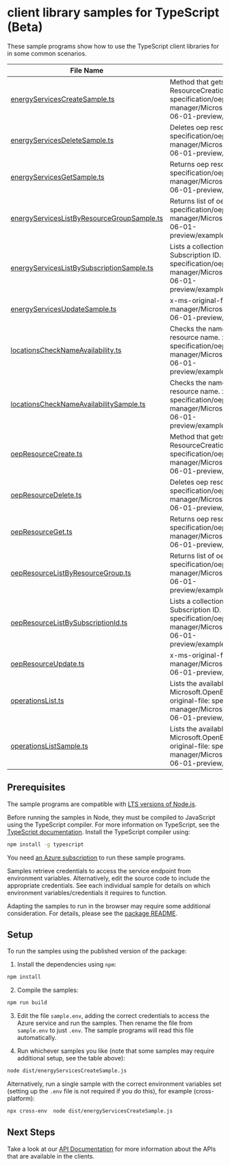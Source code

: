# client library samples for TypeScript (Beta)

These sample programs show how to use the TypeScript client libraries for in some common scenarios.

| **File Name**                                                                         | **Description**                                                                                                                                                                                                                          |
| ------------------------------------------------------------------------------------- | ---------------------------------------------------------------------------------------------------------------------------------------------------------------------------------------------------------------------------------------- |
| [energyServicesCreateSample.ts][energyservicescreatesample]                           | Method that gets called if subscribed for ResourceCreationBegin trigger. x-ms-original-file: specification/oep/resource-manager/Microsoft.OpenEnergyPlatform/preview/2021-06-01-preview/examples/OepResource_Create.json                 |
| [energyServicesDeleteSample.ts][energyservicesdeletesample]                           | Deletes oep resource x-ms-original-file: specification/oep/resource-manager/Microsoft.OpenEnergyPlatform/preview/2021-06-01-preview/examples/OepResource_Delete.json                                                                     |
| [energyServicesGetSample.ts][energyservicesgetsample]                                 | Returns oep resource for a given name. x-ms-original-file: specification/oep/resource-manager/Microsoft.OpenEnergyPlatform/preview/2021-06-01-preview/examples/OepResource_Get.json                                                      |
| [energyServicesListByResourceGroupSample.ts][energyserviceslistbyresourcegroupsample] | Returns list of oep resources.. x-ms-original-file: specification/oep/resource-manager/Microsoft.OpenEnergyPlatform/preview/2021-06-01-preview/examples/OepResource_ListByResourceGroup.json                                             |
| [energyServicesListBySubscriptionSample.ts][energyserviceslistbysubscriptionsample]   | Lists a collection of oep resources under the given Azure Subscription ID. x-ms-original-file: specification/oep/resource-manager/Microsoft.OpenEnergyPlatform/preview/2021-06-01-preview/examples/OepResource_ListBySubscriptionId.json |
| [energyServicesUpdateSample.ts][energyservicesupdatesample]                           | x-ms-original-file: specification/oep/resource-manager/Microsoft.OpenEnergyPlatform/preview/2021-06-01-preview/examples/OepResource_Update.json                                                                                          |
| [locationsCheckNameAvailability.ts][locationschecknameavailability]                   | Checks the name availability of the resource with requested resource name. x-ms-original-file: specification/oep/resource-manager/Microsoft.OpenEnergyPlatform/preview/2021-06-01-preview/examples/Locations_CheckNameAvailability.json  |
| [locationsCheckNameAvailabilitySample.ts][locationschecknameavailabilitysample]       | Checks the name availability of the resource with requested resource name. x-ms-original-file: specification/oep/resource-manager/Microsoft.OpenEnergyPlatform/preview/2021-06-01-preview/examples/Locations_CheckNameAvailability.json  |
| [oepResourceCreate.ts][oepresourcecreate]                                             | Method that gets called if subscribed for ResourceCreationBegin trigger. x-ms-original-file: specification/oep/resource-manager/Microsoft.OpenEnergyPlatform/preview/2021-06-01-preview/examples/OepResource_Create.json                 |
| [oepResourceDelete.ts][oepresourcedelete]                                             | Deletes oep resource x-ms-original-file: specification/oep/resource-manager/Microsoft.OpenEnergyPlatform/preview/2021-06-01-preview/examples/OepResource_Delete.json                                                                     |
| [oepResourceGet.ts][oepresourceget]                                                   | Returns oep resource for a given name. x-ms-original-file: specification/oep/resource-manager/Microsoft.OpenEnergyPlatform/preview/2021-06-01-preview/examples/OepResource_Get.json                                                      |
| [oepResourceListByResourceGroup.ts][oepresourcelistbyresourcegroup]                   | Returns list of oep resources.. x-ms-original-file: specification/oep/resource-manager/Microsoft.OpenEnergyPlatform/preview/2021-06-01-preview/examples/OepResource_ListByResourceGroup.json                                             |
| [oepResourceListBySubscriptionId.ts][oepresourcelistbysubscriptionid]                 | Lists a collection of oep resources under the given Azure Subscription ID. x-ms-original-file: specification/oep/resource-manager/Microsoft.OpenEnergyPlatform/preview/2021-06-01-preview/examples/OepResource_ListBySubscriptionId.json |
| [oepResourceUpdate.ts][oepresourceupdate]                                             | x-ms-original-file: specification/oep/resource-manager/Microsoft.OpenEnergyPlatform/preview/2021-06-01-preview/examples/OepResource_Update.json                                                                                          |
| [operationsList.ts][operationslist]                                                   | Lists the available operations of Microsoft.OpenEnergyPlatform resource provider. x-ms-original-file: specification/oep/resource-manager/Microsoft.OpenEnergyPlatform/preview/2021-06-01-preview/examples/Operations_List.json           |
| [operationsListSample.ts][operationslistsample]                                       | Lists the available operations of Microsoft.OpenEnergyPlatform resource provider. x-ms-original-file: specification/oep/resource-manager/Microsoft.OpenEnergyPlatform/preview/2021-06-01-preview/examples/Operations_List.json           |

## Prerequisites

The sample programs are compatible with [LTS versions of Node.js](https://github.com/nodejs/release#release-schedule).

Before running the samples in Node, they must be compiled to JavaScript using the TypeScript compiler. For more information on TypeScript, see the [TypeScript documentation][typescript]. Install the TypeScript compiler using:

```bash
npm install -g typescript
```

You need [an Azure subscription][freesub] to run these sample programs.

Samples retrieve credentials to access the service endpoint from environment variables. Alternatively, edit the source code to include the appropriate credentials. See each individual sample for details on which environment variables/credentials it requires to function.

Adapting the samples to run in the browser may require some additional consideration. For details, please see the [package README][package].

## Setup

To run the samples using the published version of the package:

1. Install the dependencies using `npm`:

```bash
npm install
```

2. Compile the samples:

```bash
npm run build
```

3. Edit the file `sample.env`, adding the correct credentials to access the Azure service and run the samples. Then rename the file from `sample.env` to just `.env`. The sample programs will read this file automatically.

4. Run whichever samples you like (note that some samples may require additional setup, see the table above):

```bash
node dist/energyServicesCreateSample.js
```

Alternatively, run a single sample with the correct environment variables set (setting up the `.env` file is not required if you do this), for example (cross-platform):

```bash
npx cross-env  node dist/energyServicesCreateSample.js
```

## Next Steps

Take a look at our [API Documentation][apiref] for more information about the APIs that are available in the clients.

[energyservicescreatesample]: https://github.com/Azure/azure-sdk-for-js/blob/main/sdk/oep/arm-oep/samples/v1-beta/typescript/src/energyServicesCreateSample.ts
[energyservicesdeletesample]: https://github.com/Azure/azure-sdk-for-js/blob/main/sdk/oep/arm-oep/samples/v1-beta/typescript/src/energyServicesDeleteSample.ts
[energyservicesgetsample]: https://github.com/Azure/azure-sdk-for-js/blob/main/sdk/oep/arm-oep/samples/v1-beta/typescript/src/energyServicesGetSample.ts
[energyserviceslistbyresourcegroupsample]: https://github.com/Azure/azure-sdk-for-js/blob/main/sdk/oep/arm-oep/samples/v1-beta/typescript/src/energyServicesListByResourceGroupSample.ts
[energyserviceslistbysubscriptionsample]: https://github.com/Azure/azure-sdk-for-js/blob/main/sdk/oep/arm-oep/samples/v1-beta/typescript/src/energyServicesListBySubscriptionSample.ts
[energyservicesupdatesample]: https://github.com/Azure/azure-sdk-for-js/blob/main/sdk/oep/arm-oep/samples/v1-beta/typescript/src/energyServicesUpdateSample.ts
[locationschecknameavailability]: https://github.com/Azure/azure-sdk-for-js/blob/main/sdk/oep/arm-oep/samples/v1-beta/typescript/src/locationsCheckNameAvailability.ts
[locationschecknameavailabilitysample]: https://github.com/Azure/azure-sdk-for-js/blob/main/sdk/oep/arm-oep/samples/v1-beta/typescript/src/locationsCheckNameAvailabilitySample.ts
[oepresourcecreate]: https://github.com/Azure/azure-sdk-for-js/blob/main/sdk/oep/arm-oep/samples/v1-beta/typescript/src/oepResourceCreate.ts
[oepresourcedelete]: https://github.com/Azure/azure-sdk-for-js/blob/main/sdk/oep/arm-oep/samples/v1-beta/typescript/src/oepResourceDelete.ts
[oepresourceget]: https://github.com/Azure/azure-sdk-for-js/blob/main/sdk/oep/arm-oep/samples/v1-beta/typescript/src/oepResourceGet.ts
[oepresourcelistbyresourcegroup]: https://github.com/Azure/azure-sdk-for-js/blob/main/sdk/oep/arm-oep/samples/v1-beta/typescript/src/oepResourceListByResourceGroup.ts
[oepresourcelistbysubscriptionid]: https://github.com/Azure/azure-sdk-for-js/blob/main/sdk/oep/arm-oep/samples/v1-beta/typescript/src/oepResourceListBySubscriptionId.ts
[oepresourceupdate]: https://github.com/Azure/azure-sdk-for-js/blob/main/sdk/oep/arm-oep/samples/v1-beta/typescript/src/oepResourceUpdate.ts
[operationslist]: https://github.com/Azure/azure-sdk-for-js/blob/main/sdk/oep/arm-oep/samples/v1-beta/typescript/src/operationsList.ts
[operationslistsample]: https://github.com/Azure/azure-sdk-for-js/blob/main/sdk/oep/arm-oep/samples/v1-beta/typescript/src/operationsListSample.ts
[apiref]: https://docs.microsoft.com/javascript/api/@azure/arm-oep?view=azure-node-preview
[freesub]: https://azure.microsoft.com/free/
[package]: https://github.com/Azure/azure-sdk-for-js/tree/main/sdk/oep/arm-oep/README.md
[typescript]: https://www.typescriptlang.org/docs/home.html